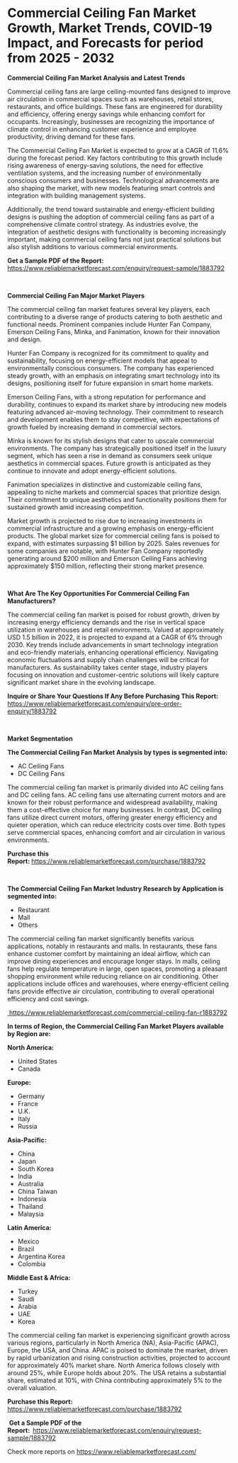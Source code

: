 <p><h1>Commercial Ceiling Fan Market Growth, Market Trends, COVID-19 Impact, and Forecasts for period from 2025 - 2032</h1></p><p><strong>Commercial Ceiling Fan Market Analysis and Latest Trends</strong></p>
<p><p>Commercial ceiling fans are large ceiling-mounted fans designed to improve air circulation in commercial spaces such as warehouses, retail stores, restaurants, and office buildings. These fans are engineered for durability and efficiency, offering energy savings while enhancing comfort for occupants. Increasingly, businesses are recognizing the importance of climate control in enhancing customer experience and employee productivity, driving demand for these fans.</p><p>The Commercial Ceiling Fan Market is expected to grow at a CAGR of 11.6% during the forecast period. Key factors contributing to this growth include rising awareness of energy-saving solutions, the need for effective ventilation systems, and the increasing number of environmentally conscious consumers and businesses. Technological advancements are also shaping the market, with new models featuring smart controls and integration with building management systems. </p><p>Additionally, the trend toward sustainable and energy-efficient building designs is pushing the adoption of commercial ceiling fans as part of a comprehensive climate control strategy. As industries evolve, the integration of aesthetic designs with functionality is becoming increasingly important, making commercial ceiling fans not just practical solutions but also stylish additions to various commercial environments.</p></p>
<p><strong>Get a Sample PDF of the Report:&nbsp;</strong> <a href="https://www.reliablemarketforecast.com/enquiry/request-sample/1883792?utm_campaign=2289&utm_medium=2&utm_source=Github&utm_content=ia&utm_term=22022025&utm_id=commercial-ceiling-fan">https://www.reliablemarketforecast.com/enquiry/request-sample/1883792</a></p>
<p>&nbsp;</p>
<p><strong>Commercial Ceiling Fan Major Market Players</strong></p>
<p><p>The commercial ceiling fan market features several key players, each contributing to a diverse range of products catering to both aesthetic and functional needs. Prominent companies include Hunter Fan Company, Emerson Ceiling Fans, Minka, and Fanimation, known for their innovation and design.</p><p>Hunter Fan Company is recognized for its commitment to quality and sustainability, focusing on energy-efficient models that appeal to environmentally conscious consumers. The company has experienced steady growth, with an emphasis on integrating smart technology into its designs, positioning itself for future expansion in smart home markets.</p><p>Emerson Ceiling Fans, with a strong reputation for performance and durability, continues to expand its market share by introducing new models featuring advanced air-moving technology. Their commitment to research and development enables them to stay competitive, with expectations of growth fueled by increasing demand in commercial sectors.</p><p>Minka is known for its stylish designs that cater to upscale commercial environments. The company has strategically positioned itself in the luxury segment, which has seen a rise in demand as consumers seek unique aesthetics in commercial spaces. Future growth is anticipated as they continue to innovate and adopt energy-efficient solutions.</p><p>Fanimation specializes in distinctive and customizable ceiling fans, appealing to niche markets and commercial spaces that prioritize design. Their commitment to unique aesthetics and functionality positions them for sustained growth amid increasing competition.</p><p>Market growth is projected to rise due to increasing investments in commercial infrastructure and a growing emphasis on energy-efficient products. The global market size for commercial ceiling fans is poised to expand, with estimates surpassing $1 billion by 2025. Sales revenues for some companies are notable, with Hunter Fan Company reportedly generating around $200 million and Emerson Ceiling Fans achieving approximately $150 million, reflecting their strong market presence.</p></p>
<p>&nbsp;</p>
<p><strong>What Are The Key Opportunities For Commercial Ceiling Fan Manufacturers?</strong></p>
<p><p>The commercial ceiling fan market is poised for robust growth, driven by increasing energy efficiency demands and the rise in vertical space utilization in warehouses and retail environments. Valued at approximately USD 1.5 billion in 2022, it is projected to expand at a CAGR of 6% through 2030. Key trends include advancements in smart technology integration and eco-friendly materials, enhancing operational efficiency. Navigating economic fluctuations and supply chain challenges will be critical for manufacturers. As sustainability takes center stage, industry players focusing on innovation and customer-centric solutions will likely capture significant market share in the evolving landscape.</p></p>
<p><strong>Inquire or Share Your Questions If Any Before Purchasing This Report:</strong> <a href="https://www.reliablemarketforecast.com/enquiry/pre-order-enquiry/1883792?utm_campaign=2289&utm_medium=2&utm_source=Github&utm_content=ia&utm_term=22022025&utm_id=commercial-ceiling-fan">https://www.reliablemarketforecast.com/enquiry/pre-order-enquiry/1883792</a></p>
<p>&nbsp;</p>
<p><strong>Market Segmentation</strong></p>
<p><strong>The Commercial Ceiling Fan Market Analysis by types is segmented into:</strong></p>
<p><ul><li>AC Ceiling Fans</li><li>DC Ceiling Fans</li></ul></p>
<p><p>The commercial ceiling fan market is primarily divided into AC ceiling fans and DC ceiling fans. AC ceiling fans use alternating current motors and are known for their robust performance and widespread availability, making them a cost-effective choice for many businesses. In contrast, DC ceiling fans utilize direct current motors, offering greater energy efficiency and quieter operation, which can reduce electricity costs over time. Both types serve commercial spaces, enhancing comfort and air circulation in various environments.</p></p>
<p><strong>Purchase this Report:&nbsp;</strong><a href="https://www.reliablemarketforecast.com/purchase/1883792?utm_campaign=2289&utm_medium=2&utm_source=Github&utm_content=ia&utm_term=22022025&utm_id=commercial-ceiling-fan">https://www.reliablemarketforecast.com/purchase/1883792</a></p>
<p>&nbsp;</p>
<p><strong>The Commercial Ceiling Fan Market Industry Research by Application is segmented into:</strong></p>
<p><ul><li>Restaurant</li><li>Mall</li><li>Others</li></ul></p>
<p><p>The commercial ceiling fan market significantly benefits various applications, notably in restaurants and malls. In restaurants, these fans enhance customer comfort by maintaining an ideal airflow, which can improve dining experiences and encourage longer stays. In malls, ceiling fans help regulate temperature in large, open spaces, promoting a pleasant shopping environment while reducing reliance on air conditioning. Other applications include offices and warehouses, where energy-efficient ceiling fans provide effective air circulation, contributing to overall operational efficiency and cost savings.</p></p>
<p><a href="https://www.reliablemarketforecast.com/commercial-ceiling-fan-r1883792?utm_campaign=2289&utm_medium=2&utm_source=Github&utm_content=ia&utm_term=22022025&utm_id=commercial-ceiling-fan">&nbsp;https://www.reliablemarketforecast.com/commercial-ceiling-fan-r1883792</a></p>
<p><strong>In terms of Region, the Commercial Ceiling Fan Market Players available by Region are:</strong></p>
<p>
    <p> <strong> North America: </strong>
        <ul>
            <li>United States</li>
            <li>Canada</li>
        </ul>
        </p> 
    <p> <strong> Europe: </strong>
        <ul>
            <li>Germany</li>
            <li>France</li>
            <li>U.K.</li>
            <li>Italy</li>
            <li>Russia</li>
        </ul>
        </p> 
    <p> <strong> Asia-Pacific: </strong>
        <ul>
            <li>China</li>
            <li>Japan</li>
            <li>South Korea</li>
            <li>India</li>
            <li>Australia</li>
            <li>China Taiwan</li>
            <li>Indonesia</li>
            <li>Thailand</li>
            <li>Malaysia</li>
        </ul>
        </p> 
    <p> <strong> Latin America: </strong>
        <ul>
            <li>Mexico</li>
            <li>Brazil</li>
            <li>Argentina Korea</li>
            <li>Colombia</li>
        </ul>
        </p> 
    <p> <strong> Middle East & Africa: </strong>
        <ul>
            <li>Turkey</li>
            <li>Saudi</li>
            <li>Arabia</li>
            <li>UAE</li>
            <li>Korea</li>
        </ul>
    </p>
    </p>
<p><p>The commercial ceiling fan market is experiencing significant growth across various regions, particularly in North America (NA), Asia-Pacific (APAC), Europe, the USA, and China. APAC is poised to dominate the market, driven by rapid urbanization and rising construction activities, projected to account for approximately 40% market share. North America follows closely with around 25%, while Europe holds about 20%. The USA retains a substantial share, estimated at 10%, with China contributing approximately 5% to the overall valuation.</p></p>
<p><strong>Purchase this Report: </strong><a href="https://www.reliablemarketforecast.com/purchase/1883792?utm_campaign=2289&utm_medium=2&utm_source=Github&utm_content=ia&utm_term=22022025&utm_id=commercial-ceiling-fan">https://www.reliablemarketforecast.com/purchase/1883792</a></p>
<p>&nbsp;<strong>Get a Sample PDF of the Report:&nbsp;&nbsp;</strong><a href="https://www.reliablemarketforecast.com/enquiry/request-sample/1883792?utm_campaign=2289&utm_medium=2&utm_source=Github&utm_content=ia&utm_term=22022025&utm_id=commercial-ceiling-fan">https://www.reliablemarketforecast.com/enquiry/request-sample/1883792</a></p>
<p><strong></strong></p>
<p>Check more reports on <a href="https://www.reliablemarketforecast.com/?utm_campaign=2289&utm_medium=2&utm_source=Github&utm_content=ia&utm_term=22022025&utm_id=commercial-ceiling-fan">https://www.reliablemarketforecast.com/</a></p>